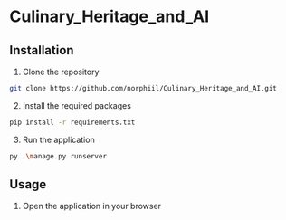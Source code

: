 # Culinary_Heritage_and_AI

## Installation

1. Clone the repository

```bash
git clone https://github.com/norphiil/Culinary_Heritage_and_AI.git
```

2. Install the required packages

```bash
pip install -r requirements.txt
```

3. Run the application

```bash
py .\manage.py runserver
```

## Usage

1. Open the application in your browser
